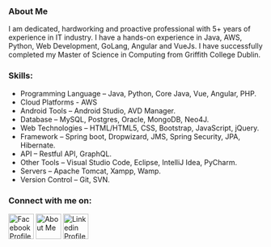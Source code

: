 ### About Me

I am dedicated, hardworking and proactive professional with 5+ years of experience in IT industry. I have a hands-on experience in Java, AWS, Python, Web Development, GoLang, Angular and VueJs. I have successfully completed my Master of Science in Computing from Griffith College Dublin.

### Skills:

<!-- UL -->
* Programming Language – Java, Python, Core Java, Vue, Angular, PHP.
* Cloud Platforms - AWS
* Android Tools – Android Studio, AVD Manager.
* Database – MySQL, Postgres, Oracle, MongoDB, Neo4J.
* Web Technologies – HTML/HTML5, CSS, Bootstrap, JavaScript, jQuery.
* Framework – Spring boot, Dropwizard, JMS, Spring Security, JPA, Hibernate.
* API – Restful API, GraphQL.
* Other Tools – Visual Studio Code, Eclipse, IntelliJ Idea, PyCharm.
* Servers – Apache Tomcat, Xampp, Wamp.
* Version Control – Git, SVN.

### Connect with me on:

[<img align='center' margin = '150px'  alt="Facebook Profile" width="50px" src="https://cdn.jsdelivr.net/npm/simple-icons@v3/icons/facebook.svg" />][facebook] [<img align='center' margin = '150px'  alt="About Me" width="50px" src="https://cdn.jsdelivr.net/npm/simple-icons@v3/icons/about-dot-me.svg" />][aboutme]
[<img align='center' margin = '150px' alt="Linkedin Profile" width="50px" src="https://cdn.jsdelivr.net/npm/simple-icons@v3/icons/linkedin.svg" />][linkedin] 

[linkedin]: https://www.linkedin.com/in/acpavnish/
[facebook]: https://www.facebook.com/acp.avnish
[aboutme]: https://avnishchoudhary.com/

